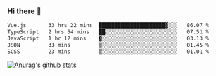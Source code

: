 ### Hi there 👋



<!--
**webB1an/webB1an** is a ✨ _special_ ✨ repository because its `README.md` (this file) appears on your GitHub profile.

Here are some ideas to get you started:

- 🔭 I’m currently working on ...
- 🌱 I’m currently learning ...
- 👯 I’m looking to collaborate on ...
- 🤔 I’m looking for help with ...
- 💬 Ask me about ...
- 📫 How to reach me: ...
- 😄 Pronouns: ...
- ⚡ Fun fact: ...
-->

<!--START_SECTION:waka-->

```txt
Vue.js       33 hrs 22 mins  █████████████████████▓░░░   86.07 %
TypeScript   2 hrs 54 mins   ██░░░░░░░░░░░░░░░░░░░░░░░   07.51 %
JavaScript   1 hr 12 mins    ▓░░░░░░░░░░░░░░░░░░░░░░░░   03.13 %
JSON         33 mins         ▒░░░░░░░░░░░░░░░░░░░░░░░░   01.45 %
SCSS         23 mins         ▒░░░░░░░░░░░░░░░░░░░░░░░░   01.01 %
```

<!--END_SECTION:waka-->


[![Anurag's github stats](https://github-readme-stats.vercel.app/api?username=webB1an&show_icons=true&theme=radical)](https://github.com/anuraghazra/github-readme-stats)

